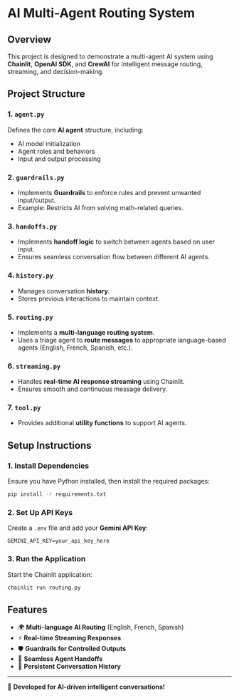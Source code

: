 # AI Multi-Agent Routing System

## Overview

This project is designed to demonstrate a multi-agent AI system using **Chainlit**, **OpenAI SDK**, and **CrewAI** for intelligent message routing, streaming, and decision-making.

## Project Structure

### 1. `agent.py`

Defines the core **AI agent** structure, including:

- AI model initialization
- Agent roles and behaviors
- Input and output processing

### 2. `guardrails.py`

- Implements **Guardrails** to enforce rules and prevent unwanted input/output.
- Example: Restricts AI from solving math-related queries.

### 3. `handoffs.py`

- Implements **handoff logic** to switch between agents based on user input.
- Ensures seamless conversation flow between different AI agents.

### 4. `history.py`

- Manages conversation **history**.
- Stores previous interactions to maintain context.

### 5. `routing.py`

- Implements a **multi-language routing system**.
- Uses a triage agent to **route messages** to appropriate language-based agents (English, French, Spanish, etc.).

### 6. `streaming.py`

- Handles **real-time AI response streaming** using Chainlit.
- Ensures smooth and continuous message delivery.

### 7. `tool.py`

- Provides additional **utility functions** to support AI agents.

## Setup Instructions

### 1. Install Dependencies

Ensure you have Python installed, then install the required packages:

```bash
pip install -r requirements.txt
```

### 2. Set Up API Keys

Create a `.env` file and add your **Gemini API Key**:

```env
GEMINI_API_KEY=your_api_key_here
```

### 3. Run the Application

Start the Chainlit application:

```bash
chainlit run routing.py
```

## Features

- 🌍 **Multi-language AI Routing** (English, French, Spanish)
- ⚡ **Real-time Streaming Responses**
- 🛡️ **Guardrails for Controlled Outputs**
- 🔀 **Seamless Agent Handoffs**
- 📜 **Persistent Conversation History**

---

🚀 **Developed for AI-driven intelligent conversations!**

